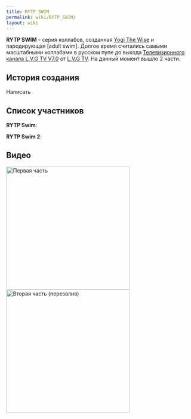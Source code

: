 ```yaml
---
title: RYTP SWIM
permalink: wiki/RYTP_SWIM/
layout: wiki
---
```


**RYTP SWIM** - серия коллабов, созданная [Yogi The
Wise](/wiki/Yogi_The_Wise "wikilink") и пародирующая \[adult swim\]. Долгое
время считались самыми масштабными коллабами в русском пупе до выхода
[Телевизионного канала L.V.G TV
V7.0](Телевизионный_канал_L.V.G_TV_V7.0 "wikilink") от [L.V.G
TV](/wiki/L.V.G_TV "wikilink"). На данный момент вышло 2 части.

## История создания

Написать

## Список участников

**RYTP Swim**:

**RYTP Swim 2**:

## Видео

<img src="-RYTP_swim-" title="fig:Первая часть" width="330" height="330" alt="Первая часть" />
<img src="-RYTP_SWIM_2-" title="fig:Вторая часть (перезалив)" width="330" height="330" alt="Вторая часть (перезалив)" />
